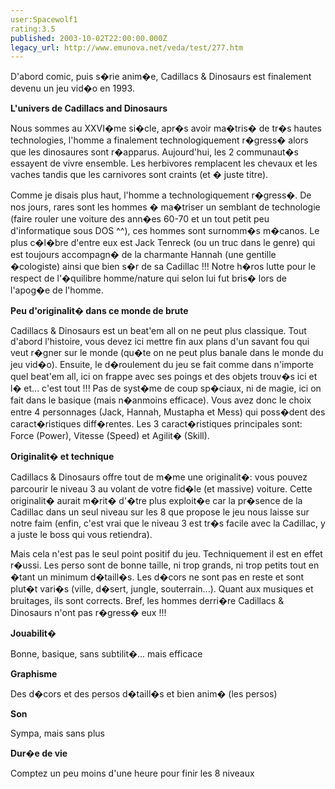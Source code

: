 ```yaml
---
user:Spacewolf1
rating:3.5
published: 2003-10-02T22:00:00.000Z
legacy_url: http://www.emunova.net/veda/test/277.htm
---
```

D'abord comic, puis s�rie anim�e, Cadillacs & Dinosaurs est finalement devenu un jeu vid�o en 1993\.  

  

**L'univers de Cadillacs and Dinosaurs**  

Nous sommes au XXVI�me si�cle, apr�s avoir ma�tris� de tr�s hautes technologies, l'homme a finalement technologiquement r�gress� alors que les dinosaures sont r�apparus. Aujourd'hui, les 2 communaut�s essayent de vivre ensemble. Les herbivores remplacent les chevaux et les vaches tandis que les carnivores sont craints (et � juste titre).  

Comme je disais plus haut, l'homme a technologiquement r�gress�. De nos jours, rares sont les hommes � ma�triser un semblant de technologie (faire rouler une voiture des ann�es 60-70 et un tout petit peu d'informatique sous DOS ^^), ces hommes sont surnomm�s m�canos. Le plus c�l�bre d'entre eux est Jack Tenreck (ou un truc dans le genre) qui est toujours accompagn� de la charmante Hannah (une gentille �cologiste) ainsi que bien s�r de sa Cadillac !!! Notre h�ros lutte pour le respect de l'�quilibre homme/nature qui selon lui fut bris� lors de l'apog�e de l'homme.  

  

**Peu d'originalit� dans ce monde de brute**  

Cadillacs & Dinosaurs est un beat'em all on ne peut plus classique. Tout d'abord l'histoire, vous devez ici mettre fin aux plans d'un savant fou qui veut r�gner sur le monde (qu�te on ne peut plus banale dans le monde du jeu vid�o). Ensuite, le d�roulement du jeu se fait comme dans n'importe quel beat'em all, ici on frappe avec ses poings et des objets trouv�s ici et l� et... c'est tout !!! Pas de syst�me de coup sp�ciaux, ni de magie, ici on fait dans le basique (mais n�anmoins efficace). Vous avez donc le choix entre 4 personnages (Jack, Hannah, Mustapha et Mess) qui poss�dent des caract�ristiques diff�rentes. Les 3 caract�ristiques principales sont: Force (Power), Vitesse (Speed) et Agilit� (Skill).  

  

**Originalit� et technique**  

Cadillacs & Dinosaurs offre tout de m�me une originalit�: vous pouvez parcourir le niveau 3 au volant de votre fid�le (et massive) voiture. Cette originalit� aurait m�rit� d'�tre plus exploit�e car la pr�sence de la Cadillac dans un seul niveau sur les 8 que propose le jeu nous laisse sur notre faim (enfin, c'est vrai que le niveau 3 est tr�s facile avec la Cadillac, y a juste le boss qui vous retiendra).  

Mais cela n'est pas le seul point positif du jeu. Techniquement il est en effet r�ussi. Les perso sont de bonne taille, ni trop grands, ni trop petits tout en �tant un minimum d�taill�s. Les d�cors ne sont pas en reste et sont plut�t vari�s (ville, d�sert, jungle, souterrain...). Quant aux musiques et bruitages, ils sont corrects. Bref, les hommes derri�re Cadillacs & Dinosaurs n'ont pas r�gress� eux !!!  

  

  

**Jouabilit�**  

Bonne, basique, sans subtilit�... mais efficace  

**Graphisme**  

Des d�cors et des persos d�taill�s et bien anim� (les persos)  

**Son**  

Sympa, mais sans plus  

**Dur�e de vie**  

Comptez un peu moins d'une heure pour finir les 8 niveaux